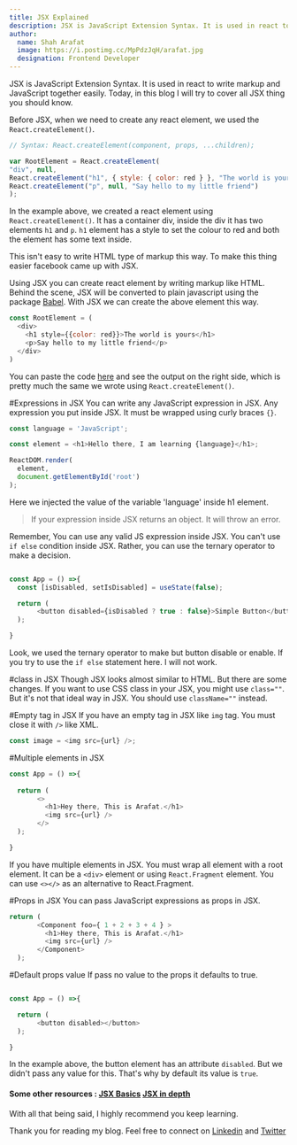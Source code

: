 ```yaml
---
title: JSX Explained
description: JSX is JavaScript Extension Syntax. It is used in react to write markup and JavaScript together easily. Today, in this blog I will try to cover all JSX thing you should know. 
author:
  name: Shah Arafat
  image: https://i.postimg.cc/MpPdzJqH/arafat.jpg
  designation: Frontend Developer
---
```

JSX is JavaScript Extension Syntax. It is used in react to write markup and JavaScript together easily. Today, in this blog I will try to cover all JSX thing you should know. 

Before JSX, when we need to create any react element, we used the `React.createElement()`.

```js
// Syntax: React.createElement(component, props, ...children);

var RootElement = React.createElement(
"div", null, 
React.createElement("h1", { style: { color: red } }, "The world is yours"), 
React.createElement("p", null, "Say hello to my little friend")
);
```

In the example above, we created a react element using `React.createElement()`. It has a container div, inside the div it has two elements `h1` and `p`. `h1` element has a style to set the colour to red and both the element has some text inside.

This isn't easy to write HTML type of markup this way. To make this thing easier facebook came up with JSX. 

Using JSX you can create react element by writing markup like HTML. Behind the scene, JSX will be converted to plain javascript using the package [Babel](https://babeljs.io/). With JSX we can create the above element this way.

```js
const RootElement = (
  <div>
    <h1 style={{color: red}}>The world is yours</h1>
    <p>Say hello to my little friend</p>
  </div>
)
```

You can paste the code [here](https://babeljs.io/repl) and see the output on the right side, which is pretty much the same we wrote using `React.createElement()`.

#Expressions in JSX
You can write any JavaScript expression in JSX. Any expression you put inside JSX. It must be wrapped using curly braces `{}`. 

```js
const language = 'JavaScript';

const element = <h1>Hello there, I am learning {language}</h1>;

ReactDOM.render(
  element,
  document.getElementById('root')
);
```

Here we injected the value of the variable 'language' inside h1 element. 

> If your expression inside JSX returns an object. It will throw an error. 

Remember, You can use any valid JS expression inside JSX. You can't use `if else` condition inside JSX. Rather, you can use the ternary operator to make a decision.
```js

const App = () =>{
  const [isDisabled, setIsDisabled] = useState(false);

  return (
       <button disabled={isDisabled ? true : false}>Simple Button</button>
  );

}
```

Look, we used the ternary operator to make but button disable or enable. If you try to use the `if else` statement here. I will not work.

#class in JSX
Though JSX looks almost similar to HTML. But there are some changes. 
If you want to use CSS class in your JSX, you might use `class=""`. But it's not that ideal way in JSX. You should use `className=""` instead.

#Empty tag in JSX
If you have an empty tag in JSX like `img` tag. You must close it with `/>` like XML. 

```js
const image = <img src={url} />;
```

#Multiple elements in JSX


```js
const App = () =>{
  
  return (
       <>
         <h1>Hey there, This is Arafat.</h1>
         <img src={url} />
       </>
  );

}
```

If you have multiple elements in JSX. You must wrap all element with a root element. It can be a `<div>` element or using `React.Fragment` element. You can use `<></>` as an alternative to React.Fragment.

#Props in JSX
You can pass JavaScript expressions as props in JSX. 

```js
return (
       <Component foo={ 1 + 2 + 3 + 4 } >
         <h1>Hey there, This is Arafat.</h1>
         <img src={url} />
       </Component>
  );
```
#Default props value
If pass no value to the props it defaults to true. 
```js

const App = () =>{

  return (
       <button disabled></button>
  );

}
```

In the example above, the button element has an attribute `disabled`. But we didn't pass any value for this. That's why by default its value is `true`.

#### Some other resources : [JSX Basics](https://reactjs.org/docs/introducing-jsx.html) [JSX in depth](https://reactjs.org/docs/jsx-in-depth.html)

With all that being said, I highly recommend you keep learning. 

Thank you for reading my blog. Feel free to connect on [Linkedin](https://www.linkedin.com/in/shah-arafat/) and [Twitter](https://twitter.com/sharafhat)
